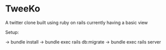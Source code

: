 # TweeKo
A twitter clone built using ruby on rails currently having a basic view

Setup:

-> bundle install
-> bundle exec rails db:migrate
-> bundle exec rails server
